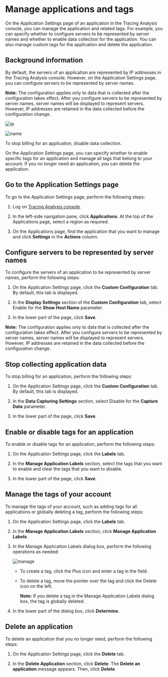 # Manage applications and tags

On the Application Settings page of an application in the Tracing Analysis console, you can manage the application and related tags. For example, you can specify whether to configure servers to be represented by server names and whether to enable data collection for the application. You can also manage custom tags for the application and delete the application.

## Background information

By default, the servers of an application are represented by IP addresses in the Tracing Analysis console. However, on the Application Settings page, you can configure servers to be represented by server names.

**Note:** The configuration applies only to data that is collected after the configuration takes effect. After you configure servers to be represented by server names, server names will be displayed to represent servers. However, IP addresses are retained in the data collected before the configuration change.

![ip](../images/p246530.png "The following figure shows that servers are represented by IP addresses.")

![name](../images/p246531.png "The following figure shows that servers are represented by server names.")

To stop billing for an application, disable data collection.

On the Application Settings page, you can specify whether to enable specific tags for an application and manage all tags that belong to your account. If you no longer need an application, you can delete the application.

## Go to the Application Settings page

To go to the Application Settings page, perform the following steps:

1.  Log on [Tracing Analysis console](https://tracing-sg.console.aliyun.com/).

2.  In the left-side navigation pane, click **Applications**. At the top of the Applications page, select a region as required.

3.  On the Applications page, find the application that you want to manage and click **Settings** in the **Actions** column.


## Configure servers to be represented by server names

To configure the servers of an application to be represented by server names, perform the following steps:

1.  On the Application Settings page, click the **Custom Configuration** tab. By default, this tab is displayed.

2.  In the **Display Settings** section of the **Custom Configuration** tab, select Enable for the **Show Host Name** parameter.

3.  In the lower part of the page, click **Save**.


**Note:** The configuration applies only to data that is collected after the configuration takes effect. After you configure servers to be represented by server names, server names will be displayed to represent servers. However, IP addresses are retained in the data collected before the configuration change.

## Stop collecting application data

To stop billing for an application, perform the following steps:

1.  On the Application Settings page, click the **Custom Configuration** tab. By default, this tab is displayed.

2.  In the **Data Capturing Settings** section, select Disable for the **Capture Data** parameter.

3.  In the lower part of the page, click **Save**.


## Enable or disable tags for an application

To enable or disable tags for an application, perform the following steps:

1.  On the Application Settings page, click the **Labels** tab.

2.  In the **Manage Application Labels** section, select the tags that you want to enable and clear the tags that you want to disable.

3.  In the lower part of the page, click **Save**.


## Manage the tags of your account

To manage the tags of your account, such as adding tags for all applications or globally deleting a tag, perform the following steps:

1.  On the Application Settings page, click the **Labels** tab.

2.  In the **Manage Application Labels** section, click **Manage Application Labels**.

3.  In the Manage Application Labels dialog box, perform the following operations as needed:

    ![manage](../images/p246532.png "Manage Application Labels dialog box")

    -   To create a tag, click the Plus icon and enter a tag in the field.
    -   To delete a tag, move the pointer over the tag and click the Delete icon on the left.

        **Note:** If you delete a tag in the Manage Application Labels dialog box, the tag is globally deleted.

4.  In the lower part of the dialog box, click **Determine**.


## Delete an application

To delete an application that you no longer need, perform the following steps:

1.  On the Application Settings page, click the **Delete** tab.

2.  In the **Delete Application** section, click **Delete**. The **Delete an application** message appears. Then, click **Delete**.


